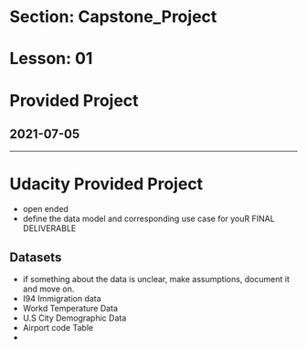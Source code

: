 # Section: Capstone_Project
# Lesson: 01
# Provided Project
## 2021-07-05
---

# Udacity Provided Project
- open ended
- define the data model and corresponding use case for youR FINAL DELIVERABLE

## Datasets
- if something about the data is unclear, make assumptions, document it and move on.
- I94 Immigration data
- Workd Temperature Data
- U.S City Demographic Data
- Airport code Table
- 